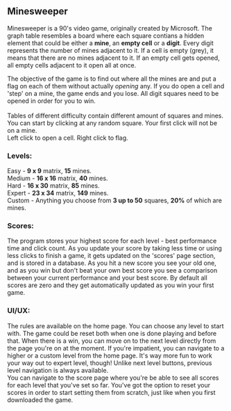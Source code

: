 <h2>
  Minesweeper
</h2>
Minesweeper is a 90's video game, originally created by Microsoft. The graph table resembles a board where each square contians a hidden element that could be either a <b>mine</b>,
an <b>empty cell</b> or a <b>digit</b>. Every digit represents the number of mines adjacent to it. If a cell is empty (grey), it means that there are no mines adjacent to it. If an empty cell gets opened, all empty cells adjacent to it open all at once.

The objective of the game is to find out where all the mines are and put a flag on each of them without actually _opening_ any. If you do open a cell and 'step' on a mine, the game ends and you lose.
All digit squares need to be opened in order for you to win. <br> <br>
Tables of different difficulty contain different amount of squares and mines.
You can start by clicking at any random square. Your first click will not be on a mine. <br>
Left click to open a cell. Right click to flag.

<h3>
  Levels:
</h3>
Easy - <b>9 x 9</b> matrix, <b>15</b> mines. <br>
Medium - <b>16 x 16</b> matrix, <b>40</b> mines. <br>
Hard - <b>16 x 30</b> matrix, <b>85</b> mines. <br>
Expert - <b>23 x 34</b> matrix, <b>149</b> mines. <br>
Custom - Anything you choose from <b>3 up to 50</b> squares, <b>20%</b> of which are mines. <br> 

<h3>
  Scores:
</h3>
The program stores your highest score for each level - best performance time and click count.
As you update your score by taking less time or using less clicks to finish a game, it gets 
updated on the 'scores' page section, and is stored in a database. As you hit a new score you see
your old one, and as you win but don't beat your own best score you see a comparison 
between your current performance and your best score. By default all scores are zero and they 
get automatically updated as you win your first game. <br> 

<h3>
  UI/UX:
</h3>
The rules are available on the home page. You can choose any level to start with.
The game could be reset both when one is done playing and before that. When there is a win, you can move on to the next
level directly from the page you're on at the moment. If you're impatient, you can navigate to a higher or 
a custom level from the home page. It's way more fun to work your way out to expert
level, though!
Unlike next level buttons, previous level navigation is always available. <br>
You can navigate to the score page where you're be able to see all scores for each level that you've set so far. You've got the option to reset your scores in order to start setting them from scratch, just like when you first downloaded the game. <br>
